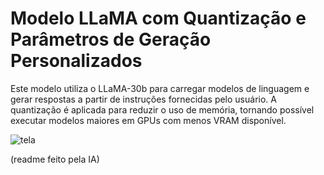 # Modelo LLaMA com Quantização e Parâmetros de Geração Personalizados
Este modelo utiliza o LLaMA-30b para carregar modelos de linguagem e gerar respostas a partir de instruções fornecidas pelo usuário.
A quantização é aplicada para reduzir o uso de memória, tornando possível executar modelos maiores em GPUs com menos VRAM disponível.

![tela](https://user-images.githubusercontent.com/101840230/230735310-62ac8398-ff4e-43d0-96d8-b9abce73fdf8.png)

(readme feito pela IA)
